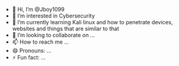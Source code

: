 - 👋 Hi, I’m @Jboy1099
- 👀 I’m interested in Cybersecurity
- 🌱 I’m currently learning Kali linux and how to penetrate devices, websites and things that are similar to that
- 💞️ I’m looking to collaborate on ...
- 📫 How to reach me ...
- 😄 Pronouns: ...
- ⚡ Fun fact: ...

<!---
Jboy1099/Jboy1099 is a ✨ special ✨ repository because its `README.md` (this file) appears on your GitHub profile.
You can click the Preview link to take a look at your changes.
--->
